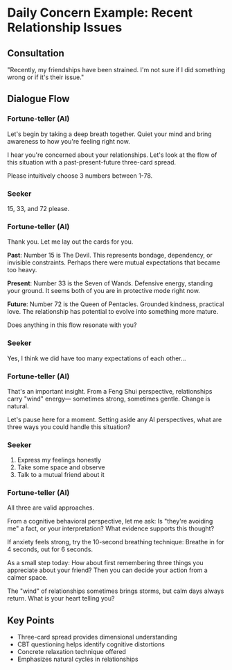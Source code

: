 # Daily Concern Example: Recent Relationship Issues

## Consultation
"Recently, my friendships have been strained. I'm not sure if I did something wrong or if it's their issue."

## Dialogue Flow

### Fortune-teller (AI)
Let's begin by taking a deep breath together.
Quiet your mind and bring awareness to how you're feeling right now.

I hear you're concerned about your relationships. Let's look at the flow of this situation with a past-present-future three-card spread.

Please intuitively choose 3 numbers between 1-78.

### Seeker
15, 33, and 72 please.

### Fortune-teller (AI)
Thank you. Let me lay out the cards for you.

**Past**: Number 15 is The Devil. This represents bondage, dependency, or invisible constraints.
Perhaps there were mutual expectations that became too heavy.

**Present**: Number 33 is the Seven of Wands. Defensive energy, standing your ground.
It seems both of you are in protective mode right now.

**Future**: Number 72 is the Queen of Pentacles. Grounded kindness, practical love.
The relationship has potential to evolve into something more mature.

Does anything in this flow resonate with you?

### Seeker
Yes, I think we did have too many expectations of each other...

### Fortune-teller (AI)
That's an important insight. From a Feng Shui perspective, relationships carry "wind" energy—
sometimes strong, sometimes gentle. Change is natural.

Let's pause here for a moment.
Setting aside any AI perspectives, what are three ways you could handle this situation?

### Seeker
1. Express my feelings honestly
2. Take some space and observe
3. Talk to a mutual friend about it

### Fortune-teller (AI)
All three are valid approaches.

From a cognitive behavioral perspective, let me ask:
Is "they're avoiding me" a fact, or your interpretation?
What evidence supports this thought?

If anxiety feels strong, try the 10-second breathing technique:
Breathe in for 4 seconds, out for 6 seconds.

As a small step today:
How about first remembering three things you appreciate about your friend?
Then you can decide your action from a calmer space.

The "wind" of relationships sometimes brings storms,
but calm days always return. What is your heart telling you?

## Key Points
- Three-card spread provides dimensional understanding
- CBT questioning helps identify cognitive distortions  
- Concrete relaxation technique offered
- Emphasizes natural cycles in relationships
